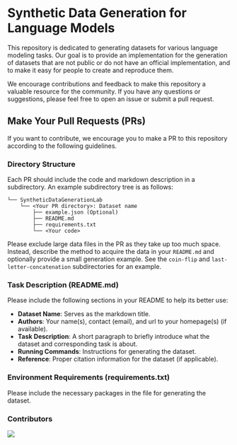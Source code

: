 # Synthetic Data Generation for Language Models

This repository is dedicated to generating datasets for various language modeling tasks. Our goal is to provide an implementation for the generation of datasets that are not public or do not have an official implementation, and to make it easy for people to create and reproduce them.

We encourage contributions and feedback to make this repository a valuable resource for the community. If you have any questions or suggestions, please feel free to open an issue or submit a pull request.

## Make Your Pull Requests (PRs)
If you want to contribute, we encourage you to make a PR to this repository according to the following guidelines.

### Directory Structure
Each PR should include the code and markdown description in a subdirectory.
An example subdirectory tree is as follows:

```
└── SyntheticDataGenerationLab
    └── <Your PR directory>: Dataset name
        ├── example.json (Optional)
        ├── README.md
        ├── requirements.txt
        └── <Your code>
```

Please exclude large data files in the PR as they take up too much space. Instead, describe the method to acquire the data in your `README.md` and optionally provide a small generation example. See the `coin-flip` and `last-letter-concatenation` subdirectories for an example.

### Task Description (README.md)
Please include the following sections in your README to help its better use:

+ **Dataset Name**: Serves as the markdown title.
+ **Authors**: Your name(s), contact (email), and url to your homepage(s) (if available).
+ **Task Description**: A short paragraph to briefly introduce what the dataset and corresponding task is about.
+ **Running Commands**: Instructions for generating the dataset.
+ **Reference**: Proper citation information for the dataset (if applicable).

### Environment Requirements (requirements.txt)
Please include the necessary packages in the file for generating the dataset.

### Contributors
<a href="https://github.com/atfortes/SyntheticDataGenerationLab/graphs/contributors">
  <img src="https://contrib.rocks/image?repo=atfortes/SyntheticDataGenerationLab" />
</a>